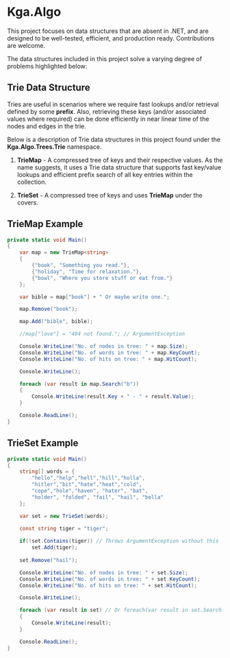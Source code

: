 # Kga.Algo
This project focuses on data structures that are absent in .NET, and are designed to be well-tested, efficient, and production ready. Contributions are welcome.

The data structures included in this project solve a varying degree of problems highlighted below:

## Trie Data Structure

Tries are useful in scenarios where we require fast lookups and/or retrieval defined by some **prefix**. Also, retrieving these keys (and/or associated values where required) can be done efficiently in near linear time of the nodes and edges in the trie.

Below is a description of Trie data structures in this project found under the **Kga.Algo.Trees.Trie** namespace.

1. **TrieMap** - A compressed tree of keys and their respective values. As the name suggests, it uses a Trie data structure that supports fast key/value lookups and efficient prefix search of all key entries within the collection.

2. **TrieSet** - A compressed tree of keys and uses **TrieMap** under the covers.

## TrieMap Example

```csharp
private static void Main()
{
    var map = new TrieMap<string>
    {
        {"book", "Something you read."},
        {"holiday", "Time for relaxation."},
        {"bowl", "Where you store stuff or eat from."}
    };

    var bible = map["book"] + " Or maybe write one.";

    map.Remove("book");

    map.Add("bible", bible);

    //map["love"] = "404 not found."; // ArgumentException

    Console.WriteLine("No. of nodes in tree: " + map.Size);
    Console.WriteLine("No. of words in tree: " + map.KeyCount);
    Console.WriteLine("No. of hits on tree: " + map.HitCount);

    Console.WriteLine();

    foreach (var result in map.Search("b"))
    {
        Console.WriteLine(result.Key + " - " + result.Value);
    }

    Console.ReadLine();
}
```

## TrieSet Example

```csharp
private static void Main()
{
    string[] words = {
        "hello","help","hell","hill","holla",
        "hitler","bit","hate","heat","cold",
        "cope","hole","haven", "hater", "bat",
        "holder", "folded", "fail", "hail", "bella"
    };

    var set = new TrieSet(words);    
    
    const string tiger = "tiger";

    if(!set.Contains(tiger)) // Throws ArgumentException without this
        set.Add(tiger);
        
    set.Remove("hail");

    Console.WriteLine("No. of nodes in tree: " + set.Size);
    Console.WriteLine("No. of words in tree: " + set.KeyCount);
    Console.WriteLine("No. of hits on tree: " + set.HitCount);

    Console.WriteLine();

    foreach (var result in set) // Or foreach(var result in set.Search(string.Empty))
    {
        Console.WriteLine(result);
    }

    Console.ReadLine();
}
```

